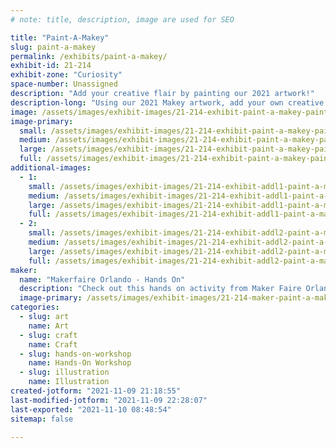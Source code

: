 ```yaml
---
# note: title, description, image are used for SEO

title: "Paint-A-Makey"
slug: paint-a-makey
permalink: /exhibits/paint-a-makey/
exhibit-id: 21-214
exhibit-zone: "Curiosity"
space-number: Unassigned
description: "Add your creative flair by painting our 2021 artwork!"
description-long: "Using our 2021 Makey artwork, add your own creative flair to our giant cutout version of it where you paint in sections using our supplies, this experience is free of charge and should be running during the entire event."
image: /assets/images/exhibit-images/21-214-exhibit-paint-a-makey-paint-a-makey-large.jpg
image-primary: 
  small: /assets/images/exhibit-images/21-214-exhibit-paint-a-makey-paint-a-makey-small.jpg
  medium: /assets/images/exhibit-images/21-214-exhibit-paint-a-makey-paint-a-makey-medium.jpg
  large: /assets/images/exhibit-images/21-214-exhibit-paint-a-makey-paint-a-makey-large.jpg
  full: /assets/images/exhibit-images/21-214-exhibit-paint-a-makey-paint-a-makey-full.jpg
additional-images: 
  - 1:
    small: /assets/images/exhibit-images/21-214-exhibit-addl1-paint-a-makey-paint-a-makey-1-small.jpg
    medium: /assets/images/exhibit-images/21-214-exhibit-addl1-paint-a-makey-paint-a-makey-1-medium.jpg
    large: /assets/images/exhibit-images/21-214-exhibit-addl1-paint-a-makey-paint-a-makey-1-large.jpg
    full: /assets/images/exhibit-images/21-214-exhibit-addl1-paint-a-makey-paint-a-makey-1-full.jpg
  - 2:
    small: /assets/images/exhibit-images/21-214-exhibit-addl2-paint-a-makey-mural-kid-small.jpg
    medium: /assets/images/exhibit-images/21-214-exhibit-addl2-paint-a-makey-mural-kid-medium.jpg
    large: /assets/images/exhibit-images/21-214-exhibit-addl2-paint-a-makey-mural-kid-large.jpg
    full: /assets/images/exhibit-images/21-214-exhibit-addl2-paint-a-makey-mural-kid-full.jpg
maker: 
  name: "Makerfaire Orlando - Hands On"
  description: "Check out this hands on activity from Maker Faire Orlando!"
  image-primary: /assets/images/exhibit-images/21-214-maker-paint-a-makey-orlando-mf-logo-medium.png
categories: 
  - slug: art
    name: Art
  - slug: craft
    name: Craft
  - slug: hands-on-workshop
    name: Hands-On Workshop
  - slug: illustration
    name: Illustration
created-jotform: "2021-11-09 21:18:55"
last-modified-jotform: "2021-11-09 22:28:07"
last-exported: "2021-11-10 08:48:54"
sitemap: false

---
```

